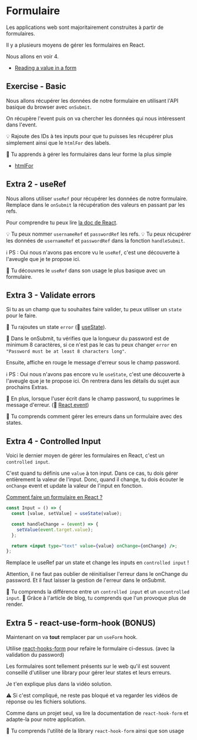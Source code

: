 # Formulaire

Les applications web sont majoritairement construites à partir de formulaires.

Il y a plusieurs moyens de gérer les formulaires en React.

Nous allons en voir 4.

* [Reading a value in a form](https://react.dev/reference/react-dom/components/select#reading-the-select-box-value-when-submitting-a-form)

## Exercise - Basic

Nous allons récupérer les données de notre formulaire en utilisant l'API basique du
browser avec `onSubmit`.

On récupère l'event puis on va chercher les données qui nous intéressent dans l'event.

💡 Rajoute des IDs à tes inputs pour que tu puisses les récupérer plus simplement
ainsi que le `htmlFor` des labels.

💌 Tu apprends à gérer les formulaires dans leur forme la plus simple

* [htmlFor](https://react.dev/reference/react-dom/components/common#common-props)

## Extra 2 - useRef

Nous allons utiliser `useRef` pour récupérer les données de notre formulaire.
Remplace dans le `onSubmit` la récupération des valeurs en passant par les refs.

Pour comprendre tu peux lire [la doc de React](https://react.dev/reference/react/useRef).

💡 Tu peux nommer `usernameRef` et `passwordRef` les refs.
💡 Tu peux récupérer les données de `usernameRef` et `passwordRef` dans la fonction `handleSubmit`.

ℹ️ PS : Oui nous n'avons pas encore vu le `useRef`, c'est une découverte à l'aveugle
que je te propose ici.

💌 Tu découvres le `useRef` dans son usage le plus basique avec un formulaire.

## Extra 3 - Validate errors

Si tu as un champ que tu souhaites faire valider, tu peux utiliser un `state` pour le faire.

🦁 Tu rajoutes un state `error` (📖 [useState](https://react.dev/reference/react/useState)).

🦁 Dans le onSubmit, tu vérifies que la longueur du password est de minimum 8 caractères,
si ce n'est pas le cas tu peux changer `error` en `"Password must be at least 8 characters long"`.

Ensuite, affiche en rouge le message d'erreur sous le champ password.

ℹ️ PS : Oui nous n'avons pas encore vu le `useState`, c'est une découverte à l'aveugle
que je te propose ici. On rentrera dans les détails du sujet aux prochains Extras.

🦁 En plus, lorsque l'user écrit dans le champ password, tu supprimes le message d'erreur.
(📖 [React event](https://reactjs.org/docs/handling-events.html))

💌 Tu comprends comment gérer les erreurs dans un formulaire avec des states.

## Extra 4 - Controlled Input

Voici le dernier moyen de gérer les formulaires en React, c'est un `controlled input`.

C'est quand tu définis une `value` à ton input. Dans ce cas, tu dois gérer entièrement la valeur
de l'input. Donc, quand il change, tu dois écouter le `onChange` event et update
la valeur de l'input en fonction.

[Comment faire un formulaire en React ?](https://codelynx.dev/posts/les-formulaires-react)

```jsx
const Input = () => {
  const [value, setValue] = useState(value);

  const handleChange = (event) => {
    setValue(event.target.value);
  };

  return <input type="text" value={value} onChange={onChange} />;
};
```

Remplace le useRef par un state et change les inputs en `controlled input` !

Attention, il ne faut pas oublier de réinitialiser l'erreur dans le onChange du password.
Et il faut laisser la gestion de l'erreur dans le onSubmit.

💌 Tu comprends la différence entre un `controlled input` et un `uncontrolled input`.
💌 Grâce à l'article de blog, tu comprends que l'un provoque plus de render.

## Extra 5 - react-use-form-hook (BONUS)

Maintenant on va **tout** remplacer par un `useForm` hook.

Utilise [react-hooks-form](https://react-hook-form.com/get-started) pour refaire
le formulaire ci-dessus. (avec la validation du password)

Les formulaires sont tellement présents sur le web qu'il est souvent conseillé d'utiliser
une library pour gérer leur states et leurs erreurs.

Je t'en explique plus dans la vidéo solution.

⚠️ Si c'est compliqué, ne reste pas bloqué et va regarder les vidéos de réponse ou
les fichiers solutions.

Comme dans un projet seul, va lire la documentation de `react-hook-form` et adapte-la pour
notre application.

💌 Tu comprends l'utilité de la library `react-hook-form` ainsi que son usage
